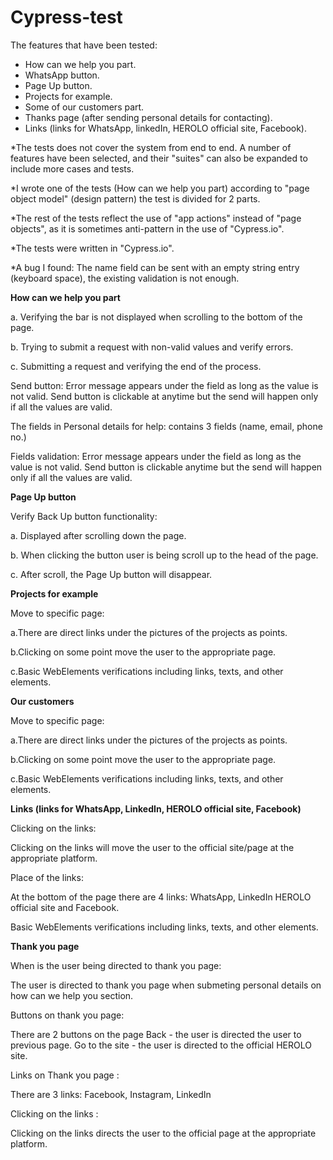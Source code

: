# Cypress-test
The features that have been tested:

- How can we help you part.
- WhatsApp button.
- Page Up button.
- Projects for example.
- Some of our customers part.
- Thanks page (after sending personal details for contacting).
- Links (links for WhatsApp, linkedIn, HEROLO official site, Facebook).

*The tests does not cover the system from end to end.
A number of features have been selected, and their "suites" can also be expanded to include
more cases and tests.

*I wrote one of the tests (How can we help you part) according to "page object model" (design
pattern) the test is divided for 2 parts.

*The rest of the tests reflect the use of "app actions" instead of "page objects", as it is
sometimes anti-pattern in the use of "Cypress.io".

*The tests were written in "Cypress.io".

*A bug I found: The name field can be sent with an empty string entry (keyboard space), the existing validation is not enough.

**How can we help you part**

a. Verifying the bar is not displayed when scrolling to the bottom of the page.

b. Trying to submit a request with non-valid values and verify errors.

c. Submitting a request and verifying the end of the process.

Send button:
Error message appears under the field as long as the value is not valid.
Send button is clickable at anytime but the send will happen only if all the values are valid.

The fields in Personal details for help:
contains 3 fields (name, email, phone no.)

Fields validation:
Error message appears under the field as long as the value is not valid.
Send button is clickable anytime but the send will happen only if all the values are valid.

**Page Up button**

Verify Back Up button functionality:

a. Displayed after scrolling down the page.

b. When clicking the button user is being scroll up to the head of the page.

c. After scroll, the Page Up button will disappear.

**Projects for example**

Move to specific page:

a.There are direct links under the pictures of the projects as points.

b.Clicking on some point move the user to the appropriate page.

c.Basic WebElements verifications including links, texts, and other elements.

**Our customers**

Move to specific page:

a.There are direct links under the pictures of the projects as points.

b.Clicking on some point move the user to the appropriate page.

c.Basic WebElements verifications including links, texts, and other elements.

**Links (links for WhatsApp, LinkedIn, HEROLO official site, Facebook)**

Clicking on the links:

Clicking on the links will move the user to the official site/page at the appropriate platform.

Place of the links:

At the bottom of the page there are 4 links: WhatsApp, LinkedIn HEROLO official
site and Facebook.

Basic WebElements verifications including links, texts, and other elements.

**Thank you page**

When is the user being directed to thank you page:

The user is directed to thank you page when submeting personal details on how can we help you section.

Buttons on thank you page:

There are 2 buttons on the page
Back - the user is directed the user to previous page.
Go to the site - the user is directed to the official HEROLO site.

Links on Thank you page :

There are 3 links: Facebook, Instagram, LinkedIn

Clicking on the links :

Clicking on the links directs the user to the official page at the appropriate platform.

